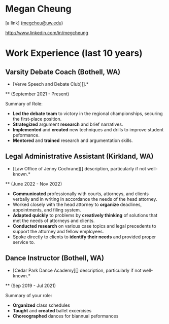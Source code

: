 # Megan Cheung

[a link] (megcheu@uw.edu)

http://www.linkedin.com/in/megcheung

# Work Experience (last 10 years)

## Varsity Debate Coach (Bothell, WA)

* [Verve Speech and Debate Club][].*

** (September 2021 - Present)

Summary of Role:

- **Led the debate team** to victory in the regional championships, securing the first-place position.
- **Strategized** argument **research** and brief narratives. 
- **Implemented** and **created** new techniques and drills to improve student peformance.
- **Mentored** and **trained** research and argumentation skills.

## Legal Administrative Assistant (Kirkland, WA)
* [Law Office of Jenny Cochrane][] description, particularly if not well-known.*

** (June 2022 - Nov 2022)

- **Communicated** professionally with courts, attorneys, and clients verbally and in writing in accordance the needs of the head attorney.
- Worked closely with the head attorney to **organize** deadlines, appointments, and filing system. 
- **Adapted quickly** to problems by **creatively thinking** of solutions that met the needs of attorneys and clients. 
- **Conducted research** on various case topics and legal precedents to support the attorney and fellow employees. 
- Spoke directly to clients to **identify their needs** and provided proper service to. 

## Dance Instructor (Bothell, WA)
* [Cedar Park Dance Academy][] description, particularly if not well-known.*

** (Sep 2019 - Jul 2021)

Summary of your role:

- **Organized** class schedules
- **Taught** and **created** ballet excercises
- **Choreographed** dances for biannual peformances
